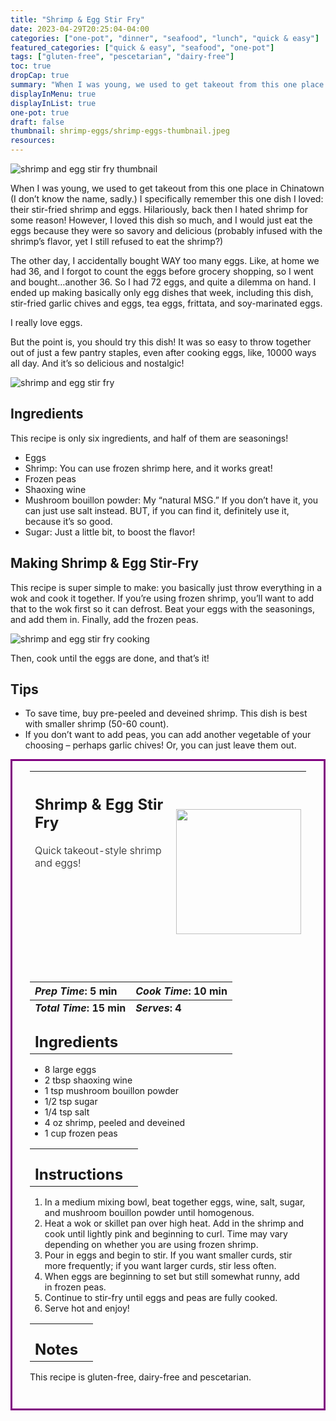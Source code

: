 ```yaml
---
title: "Shrimp & Egg Stir Fry"
date: 2023-04-29T20:25:04-04:00
categories: ["one-pot", "dinner", "seafood", "lunch", "quick & easy"]
featured_categories: ["quick & easy", "seafood", "one-pot"]
tags: ["gluten-free", "pescetarian", "dairy-free"]
toc: true
dropCap: true
summary: "When I was young, we used to get takeout from this one place in Chinatown (I don’t know the name, sadly.) I specifically remember this one dish I loved: their stir-fried shrimp and eggs."
displayInMenu: true
displayInList: true
one-pot: true
draft: false
thumbnail: shrimp-eggs/shrimp-eggs-thumbnail.jpeg
resources:
---
```


![shrimp and egg stir fry thumbnail](../../shrimp-eggs/shrimp-eggs-thumbnail.jpeg)

When I was young, we used to get takeout from this one place in Chinatown (I don’t know the name, sadly.) I specifically remember this one dish I loved: their stir-fried shrimp and eggs. Hilariously, back then I hated shrimp for some reason! However, I loved this dish so much, and I would just eat the eggs because they were so savory and delicious (probably infused with the shrimp’s flavor, yet I still refused to eat the shrimp?)

The other day, I accidentally bought WAY too many eggs. Like, at home we had 36, and I forgot to count the eggs before grocery shopping, so I went and bought…another 36. So I had 72 eggs, and quite a dilemma on hand. I ended up making basically only egg dishes that week, including this dish, stir-fried garlic chives and eggs, tea eggs, frittata, and soy-marinated eggs.

I really love eggs.

But the point is, you should try this dish! It was so easy to throw together out of just a few pantry staples, even after cooking eggs, like, 10000 ways all day. And it’s so delicious and nostalgic!

![shrimp and egg stir fry](../../shrimp-eggs/shrimp-eggs.jpeg)

## Ingredients

This recipe is only six ingredients, and half of them are seasonings!

- Eggs
- Shrimp: You can use frozen shrimp here, and it works great!
- Frozen peas
- Shaoxing wine
- Mushroom bouillon powder: My “natural MSG.” If you don’t have it, you can just use salt instead. BUT, if you can find it, definitely use it, because it’s so good.
- Sugar: Just a little bit, to boost the flavor!

## Making Shrimp & Egg Stir-Fry

This recipe is super simple to make: you basically just throw everything in a wok and cook it together. If you’re using frozen shrimp, you’ll want to add that to the wok first so it can defrost. Beat your eggs with the seasonings, and add them in. Finally, add the frozen peas.

![shrimp and egg stir fry cooking](../../shrimp-eggs/cooking-shrimp-eggs.jpeg)

Then, cook until the eggs are done, and that’s it!

## Tips

- To save time, buy pre-peeled and deveined shrimp. This dish is best with smaller shrimp (50-60 count).
- If you don’t want to add peas, you can add another vegetable of your choosing – perhaps garlic chives! Or, you can just leave them out.

<div style = "border-style: solid; border-width: 3px; border-color: purple; padding: 2em; padding-top:0em;" id = "recipe"> 

| <div style = "margin-bottom:10em;"><h2>Shrimp & Egg Stir Fry</h2><p style = "font-weight: 300;">Quick takeout-style shrimp and eggs!</p></div> | <img src="../../shrimp-eggs/shrimp-eggs-thumbnail.jpeg"  width="200em" height="200em"> |
| :--- | :----: |

| _Prep Time_: 5 min  | _Cook Time_: 10 min  |
| :--- | :--- |
| **_Total Time_: 15 min** | **_Serves_: 4**  |
| <div><h2 style = "margin-top:1em; margin-bottom:0;" >Ingredients</h2></div>|   |

- 8 large eggs
- 2 tbsp shaoxing wine
- 1 tsp mushroom bouillon powder
- 1/2 tsp sugar
- 1/4 tsp salt
- 4 oz shrimp, peeled and deveined
- 1 cup frozen peas

|   |    |
| :--- | :--- |
| <div><h2 style = "margin-top:1em; margin-bottom:0;" >Instructions</h2></div>|   |

1. In a medium mixing bowl, beat together eggs, wine, salt, sugar, and mushroom bouillon powder until homogenous.
2. Heat a wok or skillet pan over high heat. Add in the shrimp and cook until lightly pink and beginning to curl. Time may vary depending on whether you are using frozen shrimp.
3. Pour in eggs and begin to stir. If you want smaller curds, stir more frequently; if you want larger curds, stir less often.
4. When eggs are beginning to set but still somewhat runny, add in frozen peas.
5. Continue to stir-fry until eggs and peas are fully cooked.
6. Serve hot and enjoy!

|   |    |
| :--- | :--- |
| <div><h2 style = "margin-top:1em; margin-bottom:0;" >Notes</h2></div>|   |

This recipe is gluten-free, dairy-free and pescetarian.

</div>
